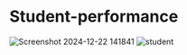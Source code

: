 # Student-performance
![Screenshot 2024-12-22 141841](https://github.com/user-attachments/assets/4d1c39e1-50e2-441a-9227-1cb3c6ad6950)
![student](https://github.com/user-attachments/assets/d1bd1792-87c1-4612-b938-09b0a860fff6)
